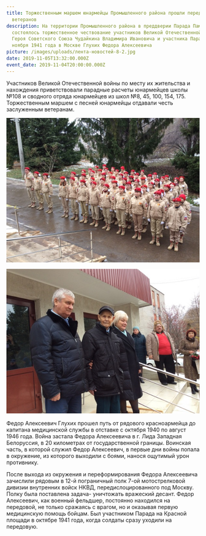 ```yaml
---
title: Торжественным маршем юнармейцы Промышленного района прошли перед окнами
  ветеранов
description: На территории Промышленного района в преддверии Парада Памяти
  состоялось торжественное чествование участников Великой Отечественной войны
  Героя Советского Союза Чудайкина Владимира Ивановича и участника Парада 7
  ноября 1941 года в Москве Глухих Федора Алексеевича
picture: /images/uploads/лента-новостей-8-2.jpg
date: 2019-11-05T13:32:00.000Z
event_date: 2019-11-04T20:00:00.000Z
---
```

Участников Великой Отечественной войны по месту их жительства и нахождения приветствовали парадные расчеты юнармейцев школы №108 и сводного отряда юнармейцев из школ №8, 45, 100, 154, 175. Торжественным маршем с песней юнармейцы отдавали честь заслуженным ветеранам.

![](/images/uploads/лента-новостей-8-1.jpg)

![](/images/uploads/лента-новостей-8-3.jpg)

Федор Алексеевич Глухих прошел путь от рядового красноармейца до капитана медицинской службы в отставке с октября 1940 по август 1946 года. Война застала Федора Алексеевича в г. Лида Западная Белоруссия, в 20 километрах от государственной границы. Воинская часть, в которой служил Федор Алексеевич, в первые дни войны попала в окружение, из которого выходили с боями, нанося ощутимый урон противнику.

После выхода из окружения и переформирования Федора Алексеевича зачислили рядовым в 12-й пограничный полк 7-ой мотострелковой дивизии внутренних войск НКВД, передислоцированного под Москву. Полку была поставлена задача- уничтожать вражеский десант. Федор Алексеевич, как военный фельдшер, постоянно находился на передовой, не только сражаясь с врагом, но и оказывая первую медицинскую помощь бойцам. Был участником Парада на Красной площади в октябре 1941 года, когда солдаты сразу уходили на передовую.